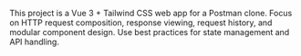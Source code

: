 <!-- Use this file to provide workspace-specific custom instructions to Copilot. For more details, visit https://code.visualstudio.com/docs/copilot/copilot-customization#_use-a-githubcopilotinstructionsmd-file -->

This project is a Vue 3 + Tailwind CSS web app for a Postman clone. Focus on HTTP request composition, response viewing, request history, and modular component design. Use best practices for state management and API handling.

